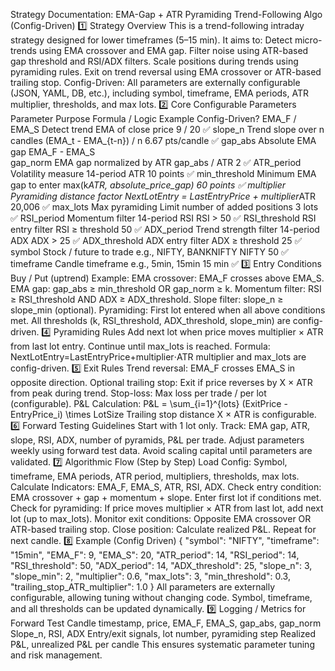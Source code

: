 Strategy Documentation: EMA-Gap + ATR Pyramiding Trend-Following Algo (Config-Driven)
1️⃣ Strategy Overview
This is a trend-following intraday strategy designed for lower timeframes (5–15 min).
It aims to:
Detect micro-trends using EMA crossover and EMA gap.
Filter noise using ATR-based gap threshold and RSI/ADX filters.
Scale positions during trends using pyramiding rules.
Exit on trend reversal using EMA crossover or ATR-based trailing stop.
Config-Driven: All parameters are externally configurable (JSON, YAML, DB, etc.), including symbol, timeframe, EMA periods, ATR multiplier, thresholds, and max lots.
2️⃣ Core Configurable Parameters
Parameter	Purpose	Formula / Logic	Example	Config-Driven?
EMA_F / EMA_S	Detect trend	EMA of close price	9 / 20	✅
slope_n	Trend slope over n candles	(EMA_t - EMA_{t-n}) / n	6.67 pts/candle	✅
gap_abs	Absolute EMA gap		EMA_F - EMA_S	
gap_norm	EMA gap normalized by ATR	gap_abs / ATR	2	✅
ATR_period	Volatility measure	14-period ATR	10 points	✅
min_threshold	Minimum EMA gap to enter	max(k*ATR, absolute_price_gap)	60 points	✅
multiplier	Pyramiding distance factor	NextLotEntry = LastEntryPrice + multiplier*ATR	20,006	✅
max_lots	Max pyramiding	Limit number of added positions	3 lots	✅
RSI_period	Momentum filter	14-period RSI	RSI > 50	✅
RSI_threshold	RSI entry filter	RSI ≥ threshold	50	✅
ADX_period	Trend strength filter	14-period ADX	ADX > 25	✅
ADX_threshold	ADX entry filter	ADX ≥ threshold	25	✅
symbol	Stock / future to trade	e.g., NIFTY, BANKNIFTY	NIFTY 50	✅
timeframe	Candle timeframe	e.g., 5min, 15min	15 min	✅
3️⃣ Entry Conditions
Buy / Put (uptrend) Example:
EMA crossover: EMA_F crosses above EMA_S.
EMA gap: gap_abs ≥ min_threshold OR gap_norm ≥ k.
Momentum filter: RSI ≥ RSI_threshold AND ADX ≥ ADX_threshold.
Slope filter: slope_n ≥ slope_min (optional).
Pyramiding: First lot entered when all above conditions met.
All thresholds (k, RSI_threshold, ADX_threshold, slope_min) are config-driven.
4️⃣ Pyramiding Rules
Add next lot when price moves multiplier × ATR from last lot entry.
Continue until max_lots is reached.
Formula: NextLotEntry=LastEntryPrice+multiplier⋅ATR
multiplier and max_lots are config-driven.
5️⃣ Exit Rules
Trend reversal: EMA_F crosses EMA_S in opposite direction.
Optional trailing stop: Exit if price reverses by X × ATR from peak during trend.
Stop-loss: Max loss per trade / per lot (configurable).
P&L Calculation:
P&L = \sum_{i=1}^{lots} (ExitPrice - EntryPrice_i) \times LotSize
Trailing stop distance X × ATR is configurable.
6️⃣ Forward Testing Guidelines
Start with 1 lot only.
Track: EMA gap, ATR, slope, RSI, ADX, number of pyramids, P&L per trade.
Adjust parameters weekly using forward test data.
Avoid scaling capital until parameters are validated.
7️⃣ Algorithmic Flow (Step by Step)
Load Config: Symbol, timeframe, EMA periods, ATR period, multipliers, thresholds, max lots.
Calculate Indicators: EMA_F, EMA_S, ATR, RSI, ADX.
Check entry condition: EMA crossover + gap + momentum + slope.
Enter first lot if conditions met.
Check for pyramiding: If price moves multiplier × ATR from last lot, add next lot (up to max_lots).
Monitor exit conditions: Opposite EMA crossover OR ATR-based trailing stop.
Close position: Calculate realized P&L.
Repeat for next candle.
8️⃣ Example (Config Driven)
{
  "symbol": "NIFTY",
  "timeframe": "15min",
  "EMA_F": 9,
  "EMA_S": 20,
  "ATR_period": 14,
  "RSI_period": 14,
  "RSI_threshold": 50,
  "ADX_period": 14,
  "ADX_threshold": 25,
  "slope_n": 3,
  "slope_min": 2,
  "multiplier": 0.6,
  "max_lots": 3,
  "min_threshold": 0.3,
  "trailing_stop_ATR_multiplier": 1.0
}
All parameters are externally configurable, allowing tuning without changing code.
Symbol, timeframe, and all thresholds can be updated dynamically.
9️⃣ Logging / Metrics for Forward Test
Candle timestamp, price, EMA_F, EMA_S, gap_abs, gap_norm
Slope_n, RSI, ADX
Entry/exit signals, lot number, pyramiding step
Realized P&L, unrealized P&L per candle
This ensures systematic parameter tuning and risk management.

